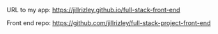 URL to my app: https://jillrizley.github.io/full-stack-front-end

Front end repo: https://github.com/jillrizley/full-stack-project-front-end
